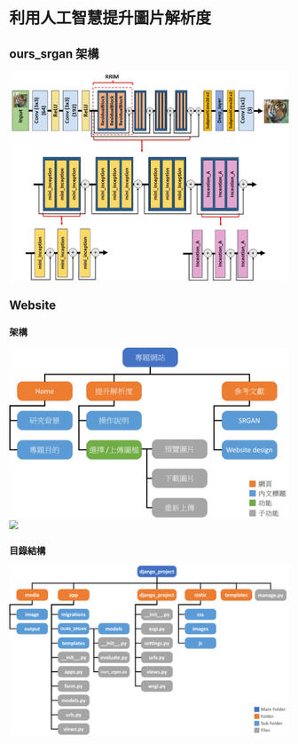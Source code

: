 # 利用人工智慧提升圖片解析度
## ours_srgan 架構
![image](image/G.jpg)
## Website
### 架構
![image](image/網頁架構圖.png)
<img src="/images/網頁架構圖.png" width="50%"/>
### 目錄結構
![image](image/django_文件夾結構.png)
